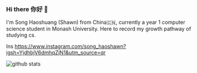 ### Hi there 你好 👋

I'm Song Haoshuang (Shawn) from China🇨🇳, currently a year 1 computer science student in Monash University. Here to record my growth pathway of studying cs.

Ins  https://www.instagram.com/song_haoshawn?igsh=YjdhbjV6dmhqZjN1&utm_source=qr



<picture decoding="async" loading="lazy">
  <source media="(prefers-color-scheme: light)" srcset="https://pixel-profile.vercel.app/api/github-stats username=SongShawn1&theme=road_trip&pixelate_avatar=false">
  <source media="(prefers-color-scheme: dark)" srcset="https://pixel-profile.vercel.app/api/github-stats?username=SongShawn1&screen_effect=true&background=linear-gradient(to%20bottom%20right%2C%20%235580eb%2C%20%232aeeff)">
  <img alt="github stats" src="https://pixel-profile.vercel.app/api/github-stats?username=SongShawn1&screen_effect=false&background=linear-gradient(to%20bottom%20right%2C%20%2374dcc4%2C%20%234597e9)">
</picture>
